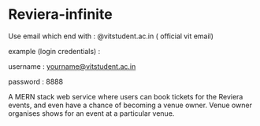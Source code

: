 # Reviera-infinite

Use email which end with : @vitstudent.ac.in ( official vit email) 

example (login credentials) : 

username : yourname@vitstudent.ac.in

password : 8888

A MERN stack web service where users can book tickets for the Reviera events, and even have a chance of becoming a venue owner. Venue owner organises shows for an event at a particular venue.
 
